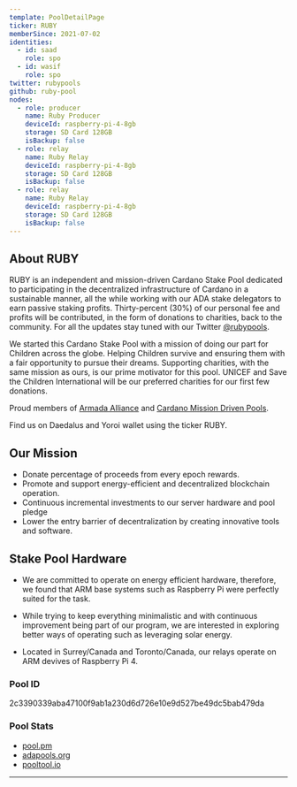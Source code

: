 ```yaml
---
template: PoolDetailPage
ticker: RUBY
memberSince: 2021-07-02
identities:
  - id: saad
    role: spo
  - id: wasif
    role: spo
twitter: rubypools
github: ruby-pool
nodes:
  - role: producer
    name: Ruby Producer
    deviceId: raspberry-pi-4-8gb
    storage: SD Card 128GB
    isBackup: false
  - role: relay
    name: Ruby Relay
    deviceId: raspberry-pi-4-8gb
    storage: SD Card 128GB
    isBackup: false
  - role: relay
    name: Ruby Relay
    deviceId: raspberry-pi-4-8gb
    storage: SD Card 128GB
    isBackup: false
---
```

## About RUBY

RUBY is an independent and mission-driven Cardano Stake Pool dedicated to participating in the decentralized infrastructure of Cardano in a sustainable manner, all the while working with our ADA stake delegators to earn passive staking profits. Thirty-percent (30%) of our personal fee and profits will be contributed, in the form of donations to charities, back to the community. For all the updates stay tuned with our Twitter [@rubypools](https://twitter.com/rubypools).

We started this Cardano Stake Pool with a mission of doing our part for Children across the globe. Helping Children survive and ensuring them with a fair opportunity to pursue their dreams. Supporting charities, with the same mission as ours, is our prime motivator for this pool. UNICEF and Save the Children International will be our preferred charities for our first few donations.

Proud members of [Armada Alliance](https://armada-alliance.com/) and [Cardano Mission Driven Pools](https://www.missiondrivenpools.org/).

Find us on Daedalus and Yoroi wallet using the ticker RUBY.

## Our Mission

- Donate percentage of proceeds from every epoch rewards.
- Promote and support energy-efficient and decentralized blockchain operation.
- Continuous incremental investments to our server hardware and pool pledge
- Lower the entry barrier of decentralization by creating innovative tools and software.

## Stake Pool Hardware

- We are committed to operate on energy efficient hardware, therefore, we found that ARM base systems such as Raspberry Pi were perfectly suited for the task.

- While trying to keep everything minimalistic and with continuous improvement being part of our program, we are interested in exploring better ways of operating such as leveraging solar energy.

- Located in Surrey/Canada and Toronto/Canada, our relays operate on ARM devives of Raspberry Pi 4.

### Pool ID

2c3390339aba47100f9ab1a230d6d726e10e9d527be49dc5bab479da

### Pool Stats

- [pool.pm](https://pool.pm/2c3390339aba47100f9ab1a230d6d726e10e9d527be49dc5bab479da)
- [adapools.org](https://adapools.org/pool/2c3390339aba47100f9ab1a230d6d726e10e9d527be49dc5bab479da)
- [pooltool.io](https://pooltool.io/pool/2c3390339aba47100f9ab1a230d6d726e10e9d527be49dc5bab479da)
---
